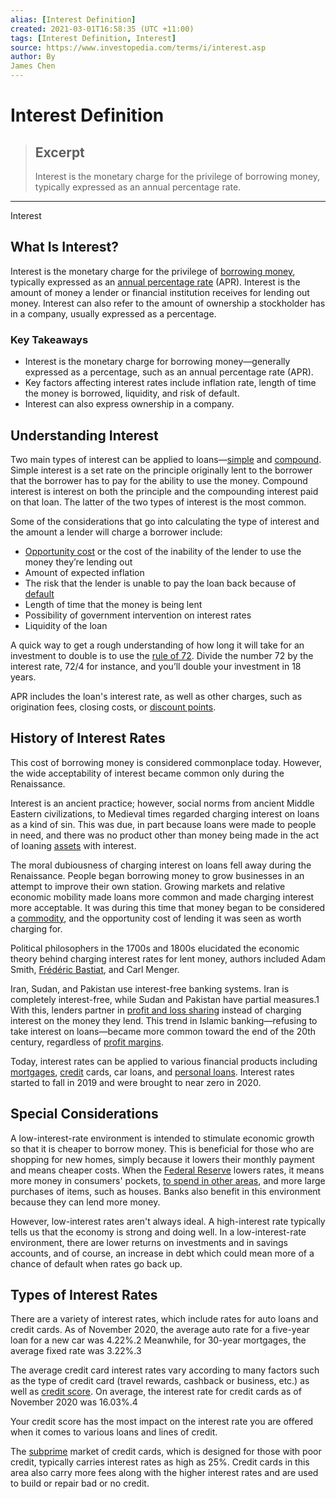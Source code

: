 ```yaml
---
alias: [Interest Definition]
created: 2021-03-01T16:58:35 (UTC +11:00)
tags: [Interest Definition, Interest]
source: https://www.investopedia.com/terms/i/interest.asp
author: By
James Chen
---
```


# Interest Definition

> ## Excerpt
> Interest is the monetary charge for the privilege of borrowing money, typically expressed as an annual percentage rate.

---

Interest
## What Is Interest?

Interest is the monetary charge for the privilege of [borrowing money](https://www.investopedia.com/articles/basics/07/financing-options.asp), typically expressed as an [annual percentage rate](https://www.investopedia.com/terms/a/apr.asp) (APR). Interest is the amount of money a lender or financial institution receives for lending out money. Interest can also refer to the amount of ownership a stockholder has in a company, usually expressed as a percentage.

### Key Takeaways

-   Interest is the monetary charge for borrowing money—generally expressed as a percentage, such as an annual percentage rate (APR).
-   Key factors affecting interest rates include inflation rate, length of time the money is borrowed, liquidity, and risk of default.
-   Interest can also express ownership in a company.

## Understanding Interest

Two main types of interest can be applied to loans—[simple](https://www.investopedia.com/terms/s/simple_interest.asp) and [compound](https://www.investopedia.com/terms/c/compoundinterest.asp). Simple interest is a set rate on the principle originally lent to the borrower that the borrower has to pay for the ability to use the money. Compound interest is interest on both the principle and the compounding interest paid on that loan. The latter of the two types of interest is the most common.

Some of the considerations that go into calculating the type of interest and the amount a lender will charge a borrower include:

-   [Opportunity cost](https://www.investopedia.com/terms/o/opportunitycost.asp) or the cost of the inability of the lender to use the money they’re lending out
-   Amount of expected inflation
-   The risk that the lender is unable to pay the loan back because of [default](https://www.investopedia.com/terms/d/default2.asp)
-   Length of time that the money is being lent
-   Possibility of government intervention on interest rates
-   Liquidity of the loan

A quick way to get a rough understanding of how long it will take for an investment to double is to use the [rule of 72](https://www.investopedia.com/terms/r/ruleof72.asp). Divide the number 72 by the interest rate, 72/4 for instance, and you’ll double your investment in 18 years.

APR includes the loan's interest rate, as well as other charges, such as origination fees, closing costs, or [discount points](https://www.investopedia.com/terms/d/discountpoints.asp).

## History of Interest Rates

This cost of borrowing money is considered commonplace today. However, the wide acceptability of interest became common only during the Renaissance.

Interest is an ancient practice; however, social norms from ancient Middle Eastern civilizations, to Medieval times regarded charging interest on loans as a kind of sin. This was due, in part because loans were made to people in need, and there was no product other than money being made in the act of loaning [assets](https://www.investopedia.com/terms/a/asset.asp) with interest.

The moral dubiousness of charging interest on loans fell away during the Renaissance. People began borrowing money to grow businesses in an attempt to improve their own station. Growing markets and relative economic mobility made loans more common and made charging interest more acceptable. It was during this time that money began to be considered a [commodity](https://www.investopedia.com/terms/c/commodity.asp), and the opportunity cost of lending it was seen as worth charging for.

Political philosophers in the 1700s and 1800s elucidated the economic theory behind charging interest rates for lent money, authors included Adam Smith, [Frédéric Bastiat](https://www.investopedia.com/terms/f/frederic-bastiat.asp), and Carl Menger.

Iran, Sudan, and Pakistan use interest-free banking systems. Iran is completely interest-free, while Sudan and Pakistan have partial measures.1 With this, lenders partner in [profit and loss sharing](https://www.investopedia.com/terms/p/profitsharingplan.asp) instead of charging interest on the money they lend. This trend in Islamic banking—refusing to take interest on loans—became more common toward the end of the 20th century, regardless of [profit margins](https://www.investopedia.com/ask/answers/032715/what-difference-between-ebitda-margin-and-profit-margin.asp).

Today, interest rates can be applied to various financial products including [mortgages](https://www.investopedia.com/terms/m/mortgage.asp), [credit](https://www.investopedia.com/terms/c/credit.asp) cards, car loans, and [personal loans](https://www.investopedia.com/best-personal-loans-4773300). Interest rates started to fall in 2019 and were brought to near zero in 2020.

## Special Considerations

A low-interest-rate environment is intended to stimulate economic growth so that it is cheaper to borrow money. This is beneficial for those who are shopping for new homes, simply because it lowers their monthly payment and means cheaper costs. When the [Federal Reserve](https://www.investopedia.com/terms/f/federalreservebank.asp) lowers rates, it means more money in consumers' pockets, [to spend in other areas](https://www.investopedia.com/ask/answers/071715/how-do-changes-interest-rates-affect-spending-habits-economy.asp), and more large purchases of items, such as houses. Banks also benefit in this environment because they can lend more money.

However, low-interest rates aren't always ideal. A high-interest rate typically tells us that the economy is strong and doing well. In a low-interest-rate environment, there are lower returns on investments and in savings accounts, and of course, an increase in debt which could mean more of a chance of default when rates go back up.

## Types of Interest Rates

There are a variety of interest rates, which include rates for auto loans and credit cards. As of November 2020, the average auto rate for a five-year loan for a new car was 4.22%.2 Meanwhile, for 30-year mortgages, the average fixed rate was 3.22%.3

The average credit card interest rates vary according to many factors such as the type of credit card (travel rewards, cashback or business, etc.) as well as [credit score](https://www.investopedia.com/terms/c/credit_score.asp). On average, the interest rate for credit cards as of November 2020 was 16.03%.4

Your credit score has the most impact on the interest rate you are offered when it comes to various loans and lines of credit.

The [subprime](https://www.investopedia.com/terms/s/subprime.asp) market of credit cards, which is designed for those with poor credit, typically carries interest rates as high as 25%. Credit cards in this area also carry more fees along with the higher interest rates and are used to build or repair bad or no credit.
